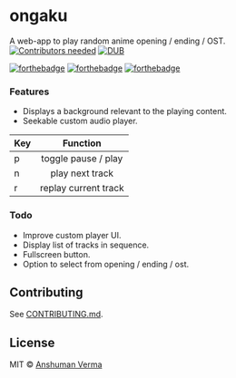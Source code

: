# ongaku  

A web-app to play random anime opening / ending / OST.  
[![Contributors needed](https://img.shields.io/badge/contributors-needed-yellow.svg)](CONTRIBUTING.md)
[![DUB](https://img.shields.io/dub/l/vibe-d.svg)](https://github.com/Anshuman-Verma/ongaku/blob/master/LICENSE)

  
[![forthebadge](http://forthebadge.com/images/badges/built-with-love.svg)](http://forthebadge.com)
[![forthebadge](http://forthebadge.com/images/badges/uses-js.svg)](http://forthebadge.com)
[![forthebadge](http://forthebadge.com/images/badges/makes-people-smile.svg)](http://forthebadge.com)


### Features
* Displays a background relevant to the playing content.
* Seekable custom audio player.

| Key | Function |  
|:--------------|:----------------:|
| p | toggle pause / play |
| n | play next track |
| r | replay current track |


### Todo
* Improve custom player UI.
* Display list of tracks in sequence.
* Fullscreen button.
* Option to select from opening / ending / ost.


## Contributing

See [CONTRIBUTING.md](CONTRIBUTING.md).
  

## License

MIT © [Anshuman Verma](https://twitter.com/Anshumaniac12)
